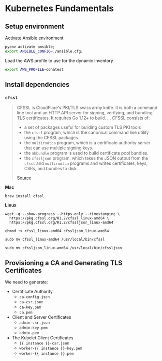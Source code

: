 # Kubernetes Fundamentals

## Setup environment

Activate Ansible environment

```bash
pyenv activate ansible;
export ANSIBLE_CONFIG=./ansible.cfg;
```

Load the AWS profile to use for the dynamic inventory

```bash
export AWS_PROFILE=conatest
```

## Install dependencies

### `cfssl`

> CFSSL is CloudFlare's PKI/TLS swiss army knife. It is both a command line tool and an HTTP API server for signing, verifying, and bundling TLS certificates. It requires Go 1.12+ to build.
> ...
> CFSSL consists of:
> - a set of packages useful for building custom TLS PKI tools
> - the `cfssl` program, which is the canonical command line utility using the CFSSL packages.
> - the `multirootca` program, which is a certificate authority server that can use multiple signing keys.
> - the `mkbundle` program is used to build certificate pool bundles.
> - the `cfssljson` program, which takes the JSON output from the `cfssl` and `multirootca` programs and writes certificates, keys, CSRs, and bundles to disk.
> 
> [Source](https://github.com/cloudflare/cfssl)

**Mac**

```
brew install cfssl
```

**Linux**

```
wget -q --show-progress --https-only --timestamping \
  https://pkg.cfssl.org/R1.2/cfssl_linux-amd64 \
  https://pkg.cfssl.org/R1.2/cfssljson_linux-amd64

chmod +x cfssl_linux-amd64 cfssljson_linux-amd64

sudo mv cfssl_linux-amd64 /usr/local/bin/cfssl

sudo mv cfssljson_linux-amd64 /usr/local/bin/cfssljson
```

## Provisioning a CA and Generating TLS Certificates

We need to generate:

- Certificate Authority
  - `ca-config.json`
  - `ca-csr.json`
  - `ca-key.pem`
  - `ca.pem`
- Client and Server Certificates
  - `admin-csr.json`
  - `admin-key.pem`
  - `admin.pem`
- The Kubelet Client Certificates
  - `{{ instance }}-csr.json`
  - `worker-{{ instance }}-key.pem`
  - `worker-{{ instance }}.pem`